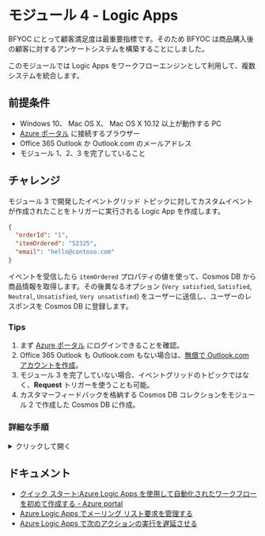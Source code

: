# モジュール 4 - Logic Apps

BFYOC にとって顧客満足度は最重要指標です。そのため BFYOC は商品購入後の顧客に対するアンケートシステムを構築することにしました。

このモジュールでは Logic Apps をワークフローエンジンとして利用して、複数システムを統合します。

## 前提条件

* Windows 10、 Mac OS X、 Mac OS X 10.12 以上が動作する PC
* [Azure ポータル](https://portal.azure.com) に接続するブラウザー
* Office 365 Outlook か Outlook.com のメールアドレス
* モジュール 1、2、3 を完了していること

## チャレンジ

モジュール 3 で開発したイベントグリッド トピックに対してカスタムイベントが作成されたことをトリガーに実行される Logic App を作成します。

```json
{
  "orderId": "1",
  "itemOrdered": "52325",
  "email": "hello@contoso.com"
}
```

イベントを受信したら `itemOrdered` プロパティの値を使って、Cosmos DB から商品情報を取得します。その後異なるオプション (`Very satisfied`, `Satisfied`, `Neutral`, `Unsatisfied`, `Very unsatisfied`) をユーザーに送信し、ユーザーのレスポンスを Cosmos DB に登録します。

### Tips

1. まず [Azure ポータル](https://portal.azure.com) にログインできることを確認。
1. Office 365 Outlook も Outlook.com もない場合は、[無償で Outlook.com アカウントを作成](https://outlook.live.com/)。
1. モジュール 3 を完了していない場合、イベントグリッドのトピックではなく、**Request** トリガーを使うことも可能。
1. カスタマーフィードバックを格納する Cosmos DB コレクションをモジュール 2 で作成した Cosmos DB に作成。

### 詳細な手順

<details><summary>クリックして開く</summary><p>
  
1. [Azure ポータル](https://portal.azure.com) を開く。
1. Azure ポータルから Cloud Shell を開く。
1. Cloud Shell 上 (Bash/PowerShell 何れも可) で下記のコマンドを実行し、モジュール 2 で作成した Cosmos DB に `reviews` コレクションを作成する。
```
az cosmosdb sql container create --resource-group $RESOURCE_GROUP --account-name $ACCOUNT_NAME --database-name icecream --name reviews
```
4. Logic App を作成する。
1. 作成した Logic App を開き、テンプレートより **空のロジックアプリ** を選択。
1. トリガーで `Azure Event Grid` を検索して選択し、`リソースイベントが発生したとき` を選択。
1. Azure ポータルにサインインしているアカウントでサインインを実行。
1. **サブスクリプション** を選択。 **リソースの種類** は `Microsoft.EventGrid.Topics` を選択し、作成済のリソース名を選択。
![Event Grid trigger](./images/event-grid-trigger.jpg)
1. いったん「保存」してから、モジュール 3 で作成した API を呼び出してトピックにカスタムイベントを追加。
```
POST http://{myFunctionEndpoint}/api/iceCreamOrder
```
10. デザイナーを右上の [x] で閉じて、「最新の情報に更新」をクリック。構成が正しく行われていれば実行結果が表示される。
![Refresh Logic Apps](./images/refresh.jpg)
1. トリガーされていることを確認したら、**編集** ボタンからエディターに戻る。**新しいステップ** より `JSON の解析` を検索して追加。
1. **コンテンツ**には動的なオブジェクトより、`データオブジェクト` を選択。
1. **サンプルのペイロードを使用してスキーマを生成する** リンクをクリックして、以下 JSON を張り付け。**完了**をクリック。
```json
{
  "orderId": "1",
  "itemOrdered": "52325",
  "email": "hello@contoso.com"
}
```
![Parse Json Schema](./images/parse-json-schema.jpg)

14. **新しいステップ** より `Cosmos Db` を検索して、`1 つのドキュメントを取得する` を選択。任意の接続名を入力いれ、一覧よりモジュール 2 で作成した Cosmos DB を選択して **作成** をクリック。
1. **データベース ID**　で `icecream`、**コレクション ID** で `products` を選択。**ドキュメント ID** で動的なコンテンツより `itemOrdered` を選択。
1. `JSON の解析` を次のアクションに追加して、ドキュメントの `本文` を **コンテンツ**に追加。以下のペイロードでスキーマを作成。
```json
{
  "id": "1",
  "flavor": "Rainbow Road",
  "price-per-scoop": 3.99
}
```
17. **新しいステップ** より Office 365 Outlook か Outlook.com の `オプションを指定してメールを送信します` アクションを追加。必要に応じてサインインを実行。
1. **宛先** を動的コンテンツより、最初の JSON 解析結果より `email`　を選択。**件名**に `BFYOC values your feedback` を入力。 **ユーザーオプション**に `Very satisfied, Satisfied, Neutral, Unsatisfied, Very unsatisfied` を入力し、本文は適当に入力。
![Email with options](./images/email-options.jpg)
1. ユーザーから返信があると、その結果が取得できます。**新しいステップ** より `Cosmos DB` を検索し、`ドキュメントを作成または更新する` を選択。
1. **データベース ID** で `icecream`、**コレクション ID** に `reviews` を入れます。また**ドキュメント**に動的オブジェクトを駆使して以下のデータを設定します.
```json
{
  "id": "[Use expression editor to insert guid() expression]",
  "review": "[Selected option token]"
}
```

### 次のアクション
顧客のフィードバックを受け取った後に何をするかは自由です。クーポンを送るなり、チームメンバーに通知するなり考えてみてください。Logic App がサポートする [200 以上のコネクタ](https://docs.microsoft.com/ja-jp/connectors/) を見えてヒントを得ましょう！

例えば、`条件` アクションを使うと **Unsatisfied** と **Very unsatisfied** を選んだ時に実行するアクションを分けたりもできます。
![Condition builder](./images/condition-builder.jpg). **true の場合** に電子メールをチームに送るなどアクションを追加します。
 
</p></details>
<!-- markdownlint-disable MD032 MD033 -->

## ドキュメント

* [クイック スタート:Azure Logic Apps を使用して自動化されたワークフローを初めて作成する - Azure portal](https://docs.microsoft.com/ja-jp/azure/logic-apps/quickstart-create-first-logic-app-workflow)
* [Azure Logic Apps でメーリング リスト要求を管理する](https://docs.microsoft.com/ja-jp/azure/logic-apps/tutorial-process-mailing-list-subscriptions-workflow)
* [Azure Logic Apps で次のアクションの実行を遅延させる](https://docs.microsoft.com/ja-jp/azure/connectors/connectors-native-delay)
